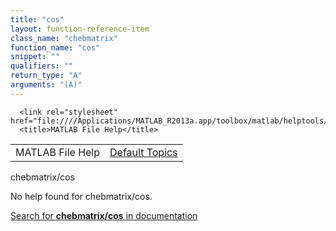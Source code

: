 ```yaml
---
title: "cos"
layout: function-reference-item
class_name: "chebmatrix"
function_name: "cos"
snippet: ""
qualifiers: ""
return_type: "A"
arguments: "(A)"
---
```


<html>
   <head>
      <meta http-equiv="Content-Type" content="text/html; charset=utf-8">
   
      <link rel="stylesheet" href="file:////Applications/MATLAB_R2013a.app/toolbox/matlab/helptools/private/helpwin.css">
      <title>MATLAB File Help</title>
   </head>
   <body>
      <!--Single-page help-->
      <table border="0" cellspacing="0" width="100%">
         <tr class="subheader">
            <td class="headertitle">MATLAB File Help</td>
            <td class="subheader-right"><a href="matlab:helpwin">Default Topics</a></td>
         </tr>
      </table>
      <div class="title">chebmatrix/cos</div>
      <!--No help found-->
      <p>No help found for <span class="helptopic">chebmatrix/cos</span>.
      </p>
      <p><a href="matlab:docsearch('chebmatrix/cos')">
            Search for <b>chebmatrix/cos</b> in documentation
            </a></p>
   </body>
</html>
